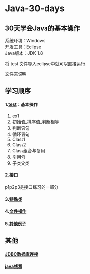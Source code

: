 # Java-30-days
## 30天学会Java的基本操作
系统环境：Windows<br>
开发工具：Eclipse<br>
Java版本：JDK 1.8<br>

将 test 文件导入eclipse中就可以直接运行<br>

[文件夹说明](https://github.com/Suhan42/Java-30-days/blob/master/test/%E6%96%87%E4%BB%B6%E5%A4%B9%E7%9A%84%E8%AF%B4%E6%98%8E.md "说明")
## 学习顺序
#### 1.[test](https://github.com/Suhan42/Java-30-days/tree/master/test/src/test)：基本操作
1. ex1
2. 初始值_排序值_判断相等
3. 判断语句
4. 循环语句
5. Class1
6. Class2
7. Class组合与复用
8. 引用包
9. 子类父类

#### 2.[接口](https://github.com/Suhan42/Java-30-days/tree/master/test/src/%E6%8E%A5%E5%8F%A3%E5%8C%85)
p1p2p3是接口练习的一部分

#### 3.[特殊类](https://github.com/Suhan42/Java-30-days/tree/master/test/src/%E7%89%B9%E6%AE%8A%E7%B1%BB%E5%8C%85)

#### 4.[文件操作](https://github.com/Suhan42/Java-30-days/tree/master/test/src/%E7%89%B9%E6%AE%8A%E7%B1%BB%E5%8C%85)

#### 5.[其他例子](https://github.com/Suhan42/Java-30-days/tree/master/test/src/eg)


## 其他
#### [JDBC数据库连接](https://github.com/suhan42/Java-30-days/tree/master/JDBC)
#### [java线程](https://github.com/suhan42/Java-30-days/tree/master/Thread)
